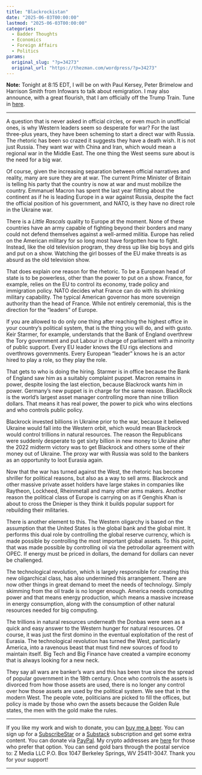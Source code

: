 ```yaml
---
title: "Blackrockistan"
date: "2025-06-03T00:00:00"
lastmod: "2025-06-03T00:00:00"
categories:
  - Badder Thoughts
  - Economics
  - Foreign Affairs
  - Politics
params:
  original_slug: "?p=34273"
  original_url: "https://thezman.com/wordpress/?p=34273"
---
```


**Note:** Tonight at 8:15 EDT, I will be on with Paul Kersey, Peter
Brimelow and Harrison Smith from Infowars to talk about remigration. I
may also announce, with a great flourish, that I am officially off the
Trump Train. Tune in
<a href="https://x.com/i/spaces/1vOGwXAXWBDJB/peek" rel="noopener"
target="_blank">here</a>.

------------------------------------------------------------------------

A question that is never asked in official circles, or even much in
unofficial ones, is why Western leaders seem so desperate for war? For
the last three-plus years, they have been scheming to start a direct war
with Russia. The rhetoric has been so crazed it suggests they have a
death wish. It is not just Russia. They want war with China and Iran,
which would mean a regional war in the Middle East. The one thing the
West seems sure about is the need for a big war.

Of course, given the increasing separation between official narratives
and reality, many are sure they are at war. The current Prime Minister
of Britain is telling his party that the country is now at war and must
mobilize the country. Emmanuel Macron has spent the last year flitting
about the continent as if he is leading Europe in a war against Russia,
despite the fact the official position of his government, and NATO, is
they have no direct role in the Ukraine war.

There is a *Little Rascals* quality to Europe at the moment. None of
these countries have an army capable of fighting beyond their borders
and many could not defend themselves against a well-armed militia.
Europe has relied on the American military for so long most have
forgotten how to fight. Instead, like the old television program, they
dress up like big boys and girls and put on a show. Watching the girl
bosses of the EU make threats is as absurd as the old television show.

That does explain one reason for the rhetoric. To be a European head of
state is to be powerless, other than the power to put on a show. France,
for example, relies on the EU to control its economy, trade policy and
immigration policy. NATO decides what France can do with its shrinking
military capability. The typical American governor has more sovereign
authority than the head of France. While not entirely ceremonial, this
is the direction for the “leaders” of Europe.

If you are allowed to do only one thing after reaching the highest
office in your country’s political system, that is the thing you will
do, and with gusto. Keir Starmer, for example, understands that the Bank
of England overthrew the Tory government and put Labour in charge of
parliament with a minority of public support. Every EU leader knows the
EU rigs elections and overthrows governments. Every European “leader”
knows he is an actor hired to play a role, so they play the role.

That gets to who is doing the hiring. Starmer is in office because the
Bank of England saw him as a suitably complaint puppet. Macron remains
in power, despite losing the last election, because Blackrock wants him
in power. Germany’s new puppet is in charge for the same reason.
BlackRock is the world’s largest asset manager controlling more than
nine trillion dollars. That means it has real power, the power to pick
who wins elections and who controls public policy.

Blackrock invested billions in Ukraine prior to the war, because it
believed Ukraine would fall into the Western orbit, which would mean
Blackrock would control trillions in natural resources. The reason the
Republicans were suddenly desperate to get sixty billion in new money to
Ukraine after the 2022 midterm victory was to get Blackrock and others
some of their money out of Ukraine. The proxy war with Russia was sold
to the bankers as an opportunity to loot Eurasia again.

Now that the war has turned against the West, the rhetoric has become
shriller for political reasons, but also as a way to sell arms.
Blackrock and other massive private asset holders have large stakes in
companies like Raytheon, Lockheed, Rheinmetall and many other arms
makers. Another reason the political class of Europe is carrying on as
if Genghis Khan is about to cross the Dnieper is they think it builds
popular support for rebuilding their militaries.

There is another element to this. The Western oligarchy is based on the
assumption that the United States is the global bank and the global
mint. It performs this dual role by controlling the global reserve
currency, which is made possible by controlling the most important
global assets. To this point, that was made possible by controlling oil
via the petrodollar agreement with OPEC. If energy must be priced in
dollars, the demand for dollars can never be challenged.

The technological revolution, which is largely responsible for creating
this new oligarchical class, has also undermined this arrangement. There
are now other things in great demand to meet the needs of technology.
Simply skimming from the oil trade is no longer enough. America needs
computing power and that means energy production, which means a massive
increase in energy consumption, along with the consumption of other
natural resources needed for big computing.

The trillions in natural resources underneath the Donbas were seen as a
quick and easy answer to the Western hunger for natural resources. Of
course, it was just the first domino in the eventual exploitation of the
rest of Eurasia. The technological revolution has turned the West,
particularly America, into a ravenous beast that must find new sources
of food to maintain itself. Big Tech and Big Finance have created a
vampire economy that is always looking for a new neck.

They say all wars are banker’s wars and this has been true since the
spread of popular government in the 18th century. Once who controls the
assets is divorced from how those assets are used, there is no longer
any control over how those assets are used by the political system. We
see that in the modern West. The people vote, politicians are picked to
fill the offices, but policy is made by those who own the assets because
the Golden Rule states, the men with the gold make the rules.

------------------------------------------------------------------------

If you like my work and wish to donate, you can
<a href="https://www.buymeacoffee.com/mujolulu" rel="noopener"
target="_blank">buy me a beer</a>. You can sign up for a
<a href="https://www.subscribestar.com/the-z-blog" rel="noopener"
target="_blank">SubscribeStar</a> or a
<a href="https://thedissident.substack.com/" rel="noopener"
target="_blank">Substack</a> subscription and get some extra content.
You can donate via <a
href="https://www.paypal.com/donate/?cmd=_s-xclick&amp;hosted_button_id=UDAS2Q8JYA6CN&amp;source=url"
rel="noopener" target="_blank">PayPal</a>. My crypto addresses are
<a href="https://thezman.com/wordpress/?page_id=22713" rel="noopener"
target="_blank">here</a> for those who prefer that option. You can send
gold bars through the postal service to: Z Media LLC P.O. Box 1047
Berkeley Springs, WV 25411-3047. Thank you for your support!

------------------------------------------------------------------------
